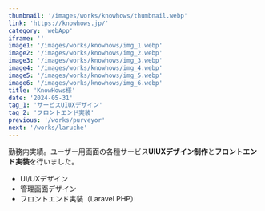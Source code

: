 ```yaml
---
thumbnail: '/images/works/knowhows/thumbnail.webp'
link: 'https://knowhows.jp/'
category: 'webApp'
iframe: ''
image1: '/images/works/knowhows/img_1.webp'
image2: '/images/works/knowhows/img_2.webp'
image3: '/images/works/knowhows/img_3.webp'
image4: '/images/works/knowhows/img_4.webp'
image5: '/images/works/knowhows/img_5.webp'
image6: '/images/works/knowhows/img_6.webp'
title: 'KnowHows様'
date: '2024-05-31'
tag_1: 'サービスUIUXデザイン'
tag_2: 'フロントエンド実装'
previous: '/works/purveyor'
next: '/works/laruche'
---
```


勤務内実績。ユーザー用画面の各種サービス**UIUXデザイン制作**と**フロントエンド実装**を行いました。

- UI/UXデザイン
- 管理画面デザイン
- フロントエンド実装（Laravel PHP）